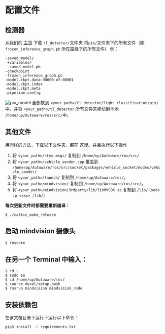 # 配置文件
## 检测器
从我们的 [主页](https://github.com/udacity/PIX-Self-Driving-Engineering-Base) 下载 `tl_detector/`文件夹
将`pix/`文件夹下的所有文件（即 `frozen_inference_graph.pb` 所在路径下的所有文件）
例：
```
-saved_model/
 +variables/
 -saved_model.pb
-checkpoint
-frozen_inference_graph.pb
-model.ckpt.data-00000-of-00001
-model.ckpt.index
-model.ckpt.meta
-pipeline.config
```
![pix_model](./img/pix_model.png)
全部放到 `<your_path>/tl_detector/light_classification/pix/` 中。并将 `<your_path>/tl_detector` 所有文件夹移动到本地 `/home/up/Autoware/ros/src/`中。
## 其他文件
用同样的方法，下载以下文件夹，都在 [这里](https://github.com/udacity/PIX-Self-Driving-Engineering-Base)。并且执行以下操作
1. 将 `<your_path>/styx_msgs/` 复制到 `/home/up/Autoware/ros/src/`
2. 将 `<your_path>/vehicle_sender.cpp` 覆盖到 `/home/up/Autoware/ros/src/socket/packages/vehicle_socket/nodes/vehicle_sender/`
3. 将 `<your_path>/launch/` 复制到 `/home/up/Autoware/ros/`。
4. 将 `<your_path>/mindvision/` 复制到 `/home/up/Autoware/ros/src/`。
5. 将 `<your_path>/mindvision/3rdparty/lib/libMVSDK.so` 复制到 `/lib/` (`sudo cp <xxx> /lib/`)

**每次更新文件时都需要重新编译：**
```
$ ./catkin_make_release
```
## 启动 mindvision 摄像头
```bash
$ roscore
```

## 在另一个 Terminal 中输入：
```
$ cd ~
$ sudo su
$ cd /home/up/Autoware/ros/
$ source devel/setup.bash
$ rosrun mindvision mindvision_node
```

## 安装依赖包


在该文档目录下运行下运行以下命令：
```bash
pip3 install -r requirements.txt
```
